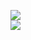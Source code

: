 [![](https://img.shields.io/badge/Made%20With-Github%20Spray-lightgrey.svg?style=for-the-badge&logo=github)](https://github.com/Annihil/github-spray#22073)  
[![](https://i.imgur.com/2DrTn0Z.gif)](https://github.com/Annihil/github-spray)